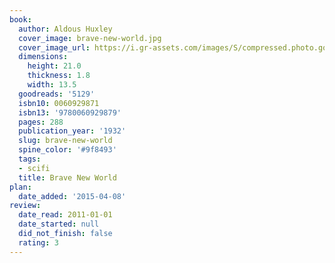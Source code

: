 ```yaml
---
book:
  author: Aldous Huxley
  cover_image: brave-new-world.jpg
  cover_image_url: https://i.gr-assets.com/images/S/compressed.photo.goodreads.com/books/1575509280l/5129._SX98_.jpg
  dimensions:
    height: 21.0
    thickness: 1.8
    width: 13.5
  goodreads: '5129'
  isbn10: 0060929871
  isbn13: '9780060929879'
  pages: 288
  publication_year: '1932'
  slug: brave-new-world
  spine_color: '#9f8493'
  tags:
  - scifi
  title: Brave New World
plan:
  date_added: '2015-04-08'
review:
  date_read: 2011-01-01
  date_started: null
  did_not_finish: false
  rating: 3
---
```

